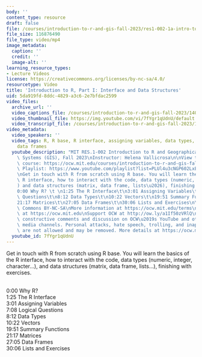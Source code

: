 ```yaml
---
body: ''
content_type: resource
draft: false
file: /courses/introduction-to-r-and-gis-fall-2023/res1-002-1a-intro-to-r_360p_16_9.mp4
file_size: 116876490
file_type: video/mp4
image_metadata:
  caption: ''
  credit: ''
  image-alt: ''
learning_resource_types:
- Lecture Videos
license: https://creativecommons.org/licenses/by-nc-sa/4.0/
resourcetype: Video
title: 'Introduction to R, Part I: Interface and Data Structures'
uid: 5da919fd-8ddc-4829-a3c6-2e7bfdac2599
video_files:
  archive_url: ''
  video_captions_file: /courses/introduction-to-r-and-gis-fall-2023/140_64cA5VpzCzeo_uOioug5EAz2myv7R_transcript.webvtt
  video_thumbnail_file: https://img.youtube.com/vi/7fYgr1qUdnU/default.jpg
  video_transcript_file: /courses/introduction-to-r-and-gis-fall-2023/140_64cA5VpzCzeo_uOioug5EAz2myv7R_transcript.pdf
video_metadata:
  video_speakers: ''
  video_tags: R, R base, R interface, assigning variables, data types, data structures,
    data frames
  youtube_description: "MIT RES.1-002 Introduction to R and Geographical Information\
    \ Systems (GIS), Fall 2023\nInstructor: Helena Vallicrosa\n\nView the complete\
    \ course: https://ocw.mit.edu/courses/introduction-to-r-and-gis-fall-2023/\nYouTube\
    \ Playlist: https://www.youtube.com/playlist?list=PLUl4u3cNGP602LxEgWcCyo89B2Q-zg8gm\n\
    \nGet in touch with R from scratch using R base. You will learn the basics of\
    \ R interface, how to interact with the code, data types (numeric, integer, character\u2026\
    ) and data structures (matrix, data frame, lists\u2026), finishing with exercises.\n\
    0:00 Why R? \t \n1:25 The R Interface\t\n3:01 Assigning Variables\t\n7:08 Logical\
    \ Questions\t\n8:12 Data Types\t\n10:22 Vectors\t\n19:51 Summary Functions\t\n\
    21:17 Matrices\t\n27:05 Data Frames\t\n30:06 Lists and Exercises\n\nLicense: Creative\
    \ Commons BY-NC-SA\nMore information at https://ocw.mit.edu/terms\nMore courses\
    \ at https://ocw.mit.edu\nSupport OCW at http://ow.ly/a1If50zVRlQ\n\nWe encourage\
    \ constructive comments and discussion on OCW\u2019s YouTube and other social\
    \ media channels. Personal attacks, hate speech, trolling, and inappropriate comments\
    \ are not allowed and may be removed. More details at https://ocw.mit.edu/comments.\n"
  youtube_id: 7fYgr1qUdnU
---
```

Get in touch with R from scratch using R base. You will learn the basics of the R interface, how to interact with the code, data types (numeric, integer, character…), and data structures (matrix, data frame, lists…), finishing with exercises.     
 

0:00 Why R?             
1:25 The R Interface           
3:01 Assigning Variables                    
7:08 Logical Questions       
8:12 Data Types     
10:22 Vectors        
19:51 Summary Functions                
21:17 Matrices      
27:05 Data Frames             
30:06 Lists and Exercises
